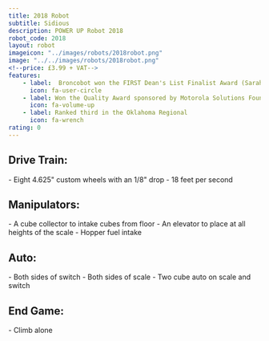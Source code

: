 ```yaml
---
title: 2018 Robot
subtitle: Sidious
description: POWER UP Robot 2018
robot_code: 2018
layout: robot
imageicon: "../images/robots/2018robot.png"
image: "../../images/robots/2018robot.png"
<!--price: £3.99 + VAT-->
features:
    - label:  Broncobot won the FIRST Dean's List Finalist Award (Sarah Ahern)
      icon: fa-user-circle
    - label: Won the Quality Award sponsored by Motorola Solutions Foundation at the GKC Regional
      icon: fa-volume-up
    - label: Ranked third in the Oklahoma Regional
      icon: fa-wrench 
rating: 0
---
```



<h2>Drive Train:</h2>
- Eight 4.625" custom wheels with an 1/8" drop
- 18 feet per second
<h2>Manipulators:</h2>
- A cube collector to intake cubes from floor
- An elevator to place at all heights of the scale
- Hopper fuel intake
<h2>Auto:</h2>
- Both sides of switch
- Both sides of scale
- Two cube auto on scale and switch
<h2>End Game:</h2>
- Climb alone
